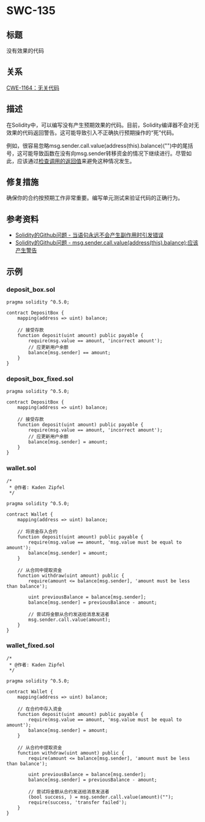 # SWC-135

## 标题
没有效果的代码

## 关系
[CWE-1164：无关代码](https://cwe.mitre.org/data/definitions/1164.html)

## 描述
在Solidity中，可以编写没有产生预期效果的代码。目前，Solidity编译器不会对无效果的代码返回警告。这可能导致引入不正确执行预期操作的“死”代码。

例如，很容易忽略msg.sender.call.value(address(this).balance)("")中的尾括号，这可能导致函数在没有向msg.sender转移资金的情况下继续进行。尽管如此，应该通过[检查调用的返回值](SWC-104/SWC-104.md)来避免这种情况发生。

## 修复措施
确保你的合约按预期工作非常重要。编写单元测试来验证代码的正确行为。

## 参考资料
* [Solidity的Github问题 - 当语句永远不会产生副作用时引发错误](https://github.com/ethereum/solidity/issues/2707)
* [Solidity的Github问题 - msg.sender.call.value(address(this).balance);应该产生警告](https://github.com/ethereum/solidity/issues/7096)
## 示例

### deposit_box.sol
```solidity
pragma solidity ^0.5.0;

contract DepositBox {
    mapping(address => uint) balance;

    // 接受存款
    function deposit(uint amount) public payable {
        require(msg.value == amount, 'incorrect amount');
        // 应更新用户余额
        balance[msg.sender] == amount;
    }
}
```

### deposit_box_fixed.sol
```solidity
pragma solidity ^0.5.0;

contract DepositBox {
    mapping(address => uint) balance;

    // 接受存款
    function deposit(uint amount) public payable {
        require(msg.value == amount, 'incorrect amount');
        // 应更新用户余额
        balance[msg.sender] = amount;
    }
}
```

### wallet.sol
```solidity
/*
 * @作者: Kaden Zipfel
 */

pragma solidity ^0.5.0;

contract Wallet {
    mapping(address => uint) balance;

    // 将资金存入合约
    function deposit(uint amount) public payable {
        require(msg.value == amount, 'msg.value must be equal to amount');
        balance[msg.sender] = amount;
    }

    // 从合同中提取资金
    function withdraw(uint amount) public {
        require(amount <= balance[msg.sender], 'amount must be less than balance');

        uint previousBalance = balance[msg.sender];
        balance[msg.sender] = previousBalance - amount;

        // 尝试将金额从合约发送给消息发送者
        msg.sender.call.value(amount);
    }
}
```

### wallet_fixed.sol
```solidity
/*
 * @作者: Kaden Zipfel
 */

pragma solidity ^0.5.0;

contract Wallet {
    mapping(address => uint) balance;

    // 在合约中存入资金
    function deposit(uint amount) public payable {
        require(msg.value == amount, 'msg.value must be equal to amount');
        balance[msg.sender] = amount;
    }

    // 从合约中提取资金
    function withdraw(uint amount) public {
        require(amount <= balance[msg.sender], 'amount must be less than balance');

        uint previousBalance = balance[msg.sender];
        balance[msg.sender] = previousBalance - amount;

        // 尝试将金额从合约发送给消息发送者
        (bool success, ) = msg.sender.call.value(amount)("");
        require(success, 'transfer failed');
    }
}
```
